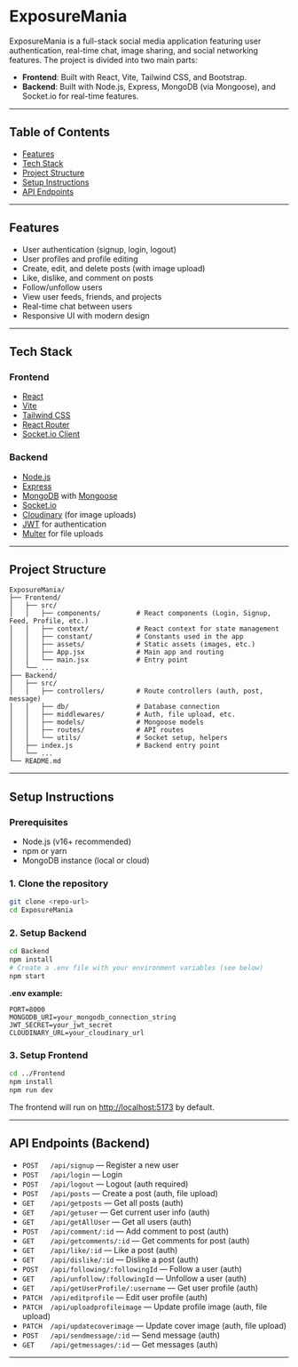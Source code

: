 # ExposureMania

ExposureMania is a full-stack social media application featuring user authentication, real-time chat, image sharing, and social networking features. The project is divided into two main parts:
- **Frontend**: Built with React, Vite, Tailwind CSS, and Bootstrap.
- **Backend**: Built with Node.js, Express, MongoDB (via Mongoose), and Socket.io for real-time features.

---

## Table of Contents
- [Features](#features)
- [Tech Stack](#tech-stack)
- [Project Structure](#project-structure)
- [Setup Instructions](#setup-instructions)
- [API Endpoints](#api-endpoints)

---

## Features
- User authentication (signup, login, logout)
- User profiles and profile editing
- Create, edit, and delete posts (with image upload)
- Like, dislike, and comment on posts
- Follow/unfollow users
- View user feeds, friends, and projects
- Real-time chat between users
- Responsive UI with modern design

---

## Tech Stack

### Frontend
- [React](https://reactjs.org/)
- [Vite](https://vitejs.dev/)
- [Tailwind CSS](https://tailwindcss.com/)
- [React Router](https://reactrouter.com/)
- [Socket.io Client](https://socket.io/)

### Backend
- [Node.js](https://nodejs.org/)
- [Express](https://expressjs.com/)
- [MongoDB](https://www.mongodb.com/) with [Mongoose](https://mongoosejs.com/)
- [Socket.io](https://socket.io/)
- [Cloudinary](https://cloudinary.com/) (for image uploads)
- [JWT](https://jwt.io/) for authentication
- [Multer](https://github.com/expressjs/multer) for file uploads

---

## Project Structure

```
ExposureMania/
├── Frontend/
│   ├── src/
│   │   ├── components/         # React components (Login, Signup, Feed, Profile, etc.)
│   │   ├── context/            # React context for state management
│   │   ├── constant/           # Constants used in the app
│   │   ├── assets/             # Static assets (images, etc.)
│   │   ├── App.jsx             # Main app and routing
│   │   └── main.jsx            # Entry point
│   └── ...
├── Backend/
│   ├── src/
│   │   ├── controllers/        # Route controllers (auth, post, message)
│   │   ├── db/                 # Database connection
│   │   ├── middlewares/        # Auth, file upload, etc.
│   │   ├── models/             # Mongoose models
│   │   ├── routes/             # API routes
│   │   └── utils/              # Socket setup, helpers
│   ├── index.js                # Backend entry point
│   └── ...
└── README.md
```

---

## Setup Instructions

### Prerequisites
- Node.js (v16+ recommended)
- npm or yarn
- MongoDB instance (local or cloud)

### 1. Clone the repository
```bash
git clone <repo-url>
cd ExposureMania
```

### 2. Setup Backend
```bash
cd Backend
npm install
# Create a .env file with your environment variables (see below)
npm start
```

**.env example:**
```
PORT=8000
MONGODB_URI=your_mongodb_connection_string
JWT_SECRET=your_jwt_secret
CLOUDINARY_URL=your_cloudinary_url
```

### 3. Setup Frontend
```bash
cd ../Frontend
npm install
npm run dev
```

The frontend will run on [http://localhost:5173](http://localhost:5173) by default.

---

## API Endpoints (Backend)

- `POST   /api/signup` — Register a new user
- `POST   /api/login` — Login
- `POST   /api/logout` — Logout (auth required)
- `POST   /api/posts` — Create a post (auth, file upload)
- `GET    /api/getposts` — Get all posts (auth)
- `GET    /api/getuser` — Get current user info (auth)
- `GET    /api/getAllUser` — Get all users (auth)
- `POST   /api/comment/:id` — Add comment to post (auth)
- `GET    /api/getcomments/:id` — Get comments for post (auth)
- `GET    /api/like/:id` — Like a post (auth)
- `GET    /api/dislike/:id` — Dislike a post (auth)
- `POST   /api/following/:followingId` — Follow a user (auth)
- `GET    /api/unfollow/:followingId` — Unfollow a user (auth)
- `GET    /api/getUserProfile/:username` — Get user profile (auth)
- `PATCH  /api/editprofile` — Edit user profile (auth)
- `PATCH  /api/uploadprofileimage` — Update profile image (auth, file upload)
- `PATCH  /api/updatecoverimage` — Update cover image (auth, file upload)
- `POST   /api/sendmessage/:id` — Send message (auth)
- `GET    /api/getmessages/:id` — Get messages (auth)

---

 
